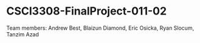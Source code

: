 # CSCI3308-FinalProject-011-02

Team members: Andrew Best, Blaizun Diamond, Eric Osicka, Ryan Slocum, Tanzim Azad
